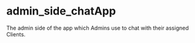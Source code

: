 # admin_side_chatApp
The admin side of the app which Admins use to chat with their assigned Clients.
